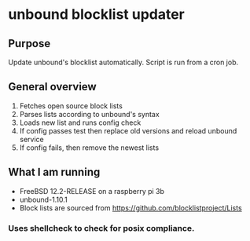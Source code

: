 # unbound blocklist updater
## Purpose
Update unbound's blocklist automatically.
Script is run from a cron job.

## General overview
1. Fetches open source block lists
1. Parses lists according to unbound's syntax
1. Loads new list and runs config check
1. If config passes test then replace old versions and reload unbound service
1. If config fails, then remove the newest lists

## What I am running
- FreeBSD 12.2-RELEASE on a raspberry pi 3b
- unbound-1.10.1
- Block lists are sourced from https://github.com/blocklistproject/Lists

### Uses shellcheck to check for posix compliance.
